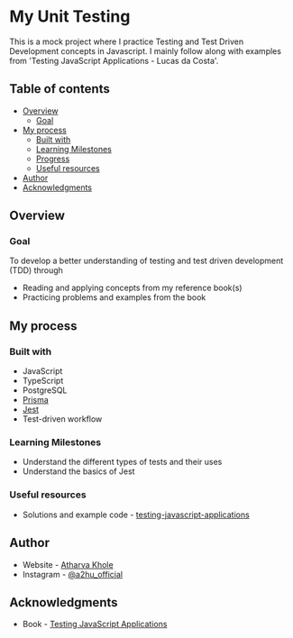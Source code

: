 # My Unit Testing

This is a mock project where I practice Testing and Test Driven Development concepts in Javascript. I mainly follow along with examples from 'Testing JavaScript Applications - Lucas da Costa'.

## Table of contents

- [Overview](#overview)
  - [Goal](#goal)
- [My process](#my-process)
  - [Built with](#built-with)
  - [Learning Milestones](#learning-milestones)
  - [Progress](#progress)
  - [Useful resources](#useful-resources)
- [Author](#author)
- [Acknowledgments](#acknowledgments)

## Overview

### Goal

To develop a better understanding of testing and test driven development (TDD) through

- Reading and applying concepts from my reference book(s)
- Practicing problems and examples from the book

## My process

### Built with

- JavaScript
- TypeScript
- PostgreSQL
- [Prisma](https://github.com/prisma/prisma)
- [Jest](https://jestjs.io/)
- Test-driven workflow

### Learning Milestones

- Understand the different types of tests and their uses
- Understand the basics of Jest

### Useful resources

- Solutions and example code - [testing-javascript-applications](https://github.com/lucasfcosta/testing-javascript-applications)

## Author

- Website - [Atharva Khole](https://www.atharvakhole.github.io)
- Instagram - [@a2hu_official](https://www.instagram.com/a2hu_official)


## Acknowledgments

- Book - [Testing JavaScript Applications](https://www.manning.com/books/testing-javascript-applications)
